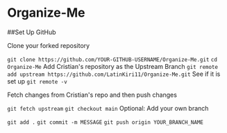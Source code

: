 # Organize-Me

##Set Up GitHub

Clone your forked repository

`git clone https://github.com/YOUR-GITHUB-USERNAME/Organize-Me.git`
`cd Organize-Me`
Add Cristian's repository as the Upstream Branch
`git remote add upstream https://github.com/LatinKiri11/Organize-Me.git`
See if it is set up
`git remote -v`

Fetch changes from Cristian's repo and then push changes

`git fetch upstream`
`git checkout main`
Optional: Add your own branch

`git add .`
`git commit -m MESSAGE`
`git push origin YOUR_BRANCH_NAME`

